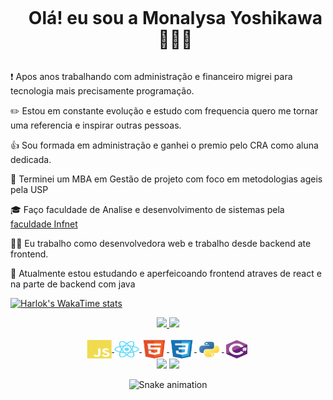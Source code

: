 <div>

  <ul align="center">
    <h1 style="display: inline-block">Olá! eu sou a Monalysa Yoshikawa 👋👩‍💻</h1>
  
</div>

<div>
  
  :exclamation:  Apos anos trabalhando com administração e financeiro migrei para tecnologia mais precisamente programação.
  
  :pencil2: Estou em constante evolução e estudo com frequencia quero me tornar uma referencia e inspirar outras pessoas. 
  
 :thumbsup: Sou formada em administração e ganhei o premio pelo CRA como aluna dedicada.
  
  :star2: Terminei um MBA em Gestão de projeto com foco em metodologias ageis pela USP
  
  :mortar_board: Faço faculdade de Analise e desenvolvimento de sistemas pela <a href="https://www.infnet.edu.br/infnet/home/">faculdade Infnet</a>
  
  🐱‍💻 Eu trabalho como desenvolvedora web e trabalho desde backend ate frontend.
  
  🌱 Atualmente estou estudando e aperfeicoando frontend atraves de react e na parte de backend com java
  
  
</div>
<div>
  
  [![Harlok's WakaTime stats](https://github-readme-stats.vercel.app/api/wakatime?username=LysaKYoshikawa)](https://github.com/anuraghazra/github-readme-stats)
  
</div>





<div align="center">
  <a href="https://github.com/LysaKYoshikawa">
  <img height="180em" src="https://github-readme-stats.vercel.app/api?username=LysaKYoshikawa&show_icons=true&theme=dark&include_all_commits=true&count_private=true"/>
  <img height="180em" src="https://github-readme-stats.vercel.app/api/top-langs/?username=LysaKYoshikawa&layout=compact&langs_count=7&theme=dark"/>
</div>
<div align="center" style="display: inline_block"><br>
  <img align="center" alt="Lysa-Js" height="30" width="40" src="https://raw.githubusercontent.com/devicons/devicon/master/icons/javascript/javascript-plain.svg">
  <img align="center" alt="Lysa-React" height="30" width="40" src="https://raw.githubusercontent.com/devicons/devicon/master/icons/react/react-original.svg">
  <img align="center" alt="Lysa-HTML" height="30" width="40" src="https://raw.githubusercontent.com/devicons/devicon/master/icons/html5/html5-original.svg">
  <img align="center" alt="Lysa-CSS" height="30" width="40" src="https://raw.githubusercontent.com/devicons/devicon/master/icons/css3/css3-original.svg">
  <img align="center" alt="Lysa-Python" height="30" width="40" src="https://raw.githubusercontent.com/devicons/devicon/master/icons/python/python-original.svg">
  <img align="center" alt="Lysa-Csharp" height="30" width="40" src="https://raw.githubusercontent.com/devicons/devicon/master/icons/csharp/csharp-original.svg">
  
</div>

<div align="center">
  <a href = "mailto:monalysaklauck@gmail.com"><img src="https://img.shields.io/badge/-Gmail-%23333?style=for-the-badge&logo=gmail&logoColor=white" target="_blank"></a>
  <a href="https://www.linkedin.com/in/monalysa-yoshikawa/" target="_blank"><img src="https://img.shields.io/badge/-LinkedIn-%230077B5?style=for-the-badge&logo=linkedin&logoColor=white" target="_blank"></a> 
  
  ![Snake animation](https://github.com/LysaKYoshikawa/lysakyoshikawa/blob/output/github-contribution-grid-snake.svg)
  
</div>

